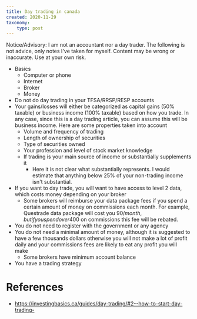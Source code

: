 ```yaml
---
title: Day trading in canada
created: 2020-11-29
taxonomy:
    type: post
---
```


Notice/Advisory: I am not an accountant nor a day trader. The following is not advice, only notes I've taken for myself. Content may be wrong or inaccurate. Use at your own risk.

* Basics
	* Computer or phone
	* Internet
	* Broker
	* Money
* Do not do day trading in your TFSA/RRSP/RESP accounts
* Your gains/losses will either be categorized as capital gains (50% taxable) or business income (100% taxable) based on how you trade. In any case, since this is a day trading article, you can assume this will be business income. Here are some properties taken into account
	* Volume and frequency of trading
	* Length of ownership of securities
	* Type of securities owned
	* Your profession and level of stock market knowledge
	* If trading is your main source of income or substantially supplements it
		* Here it is not clear what substantially represents. I would estimate that anything below 25% of your non-trading income isn't substantial.
* If you want to day trade, you will want to have access to level 2 data, which costs money depending on your broker
	* Some brokers will reimburse your data package fees if you spend a certain amount of money on commissions each month. For example, Questrade data package will cost you 90$/month, but if you spend over 400$ on commissions this fee will be rebated.
* You do not need to register with the government or any agency
* You do not need a minimal amount of money, although it is suggested to have a few thousands dollars otherwise you will not make a lot of profit daily and your commissions fees are likely to eat any profit you will make
	* Some brokers have minimum account balance
* You have a trading strategy

# References
* https://investingbasics.ca/guides/day-trading/#2--how-to-start-day-trading-
